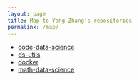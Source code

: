 ```yaml
---
layout: page
title: Map to Yang Zhang's repositories
permalink: /map/
---
```

- [code-data-science](https://github.com/yang-zhang/code-data-science)
- [ds-utils](https://github.com/yang-zhang/ds-utils)
- [docker](https://github.com/yang-zhang/docker)
- [math-data-science](https://github.com/yang-zhang/math-data-science)
